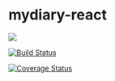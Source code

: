 # mydiary-react

<a href="https://codeclimate.com/github/kenneth051/mydiary-react/maintainability"><img src="https://api.codeclimate.com/v1/badges/7714b99979beb98919c6/maintainability" /></a>


[![Build Status](https://travis-ci.org/kenneth051/mydiary-react.svg?branch=develop)](https://travis-ci.org/kenneth051/mydiary-react)


[![Coverage Status](https://coveralls.io/repos/github/kenneth051/mydiary-react/badge.svg)](https://coveralls.io/github/kenneth051/mydiary-react)